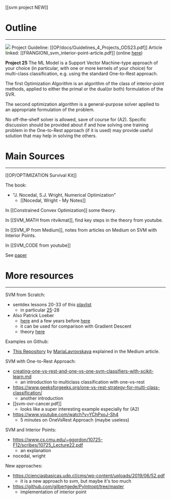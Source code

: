
[[svm project NEW]]

# Outline
---

![](Screenshot%202023-12-12%20at%2016.08.31.png)
Project Guideline: [[OP/docs/Guidelines_4_Projects_ODS23.pdf]]
Article linked:  [[FRANGIONI_svm_interior-point-article.pdf]] (online [here](https://epubs.siam.org/doi/abs/10.1137/S1052623400374379?journalCode=sjope8))

**Project 25**
The ML Model is a Support Vector Machine-type approach of your choice (in particular, with one or more kernels of your choice) for multi-class classification, e.g. using the standard One-to-Rest approach.

The first Optimization Algorithm is an algorithm of the class of interior-point methods, applied to either the primal or the dual(or both) formulation of the SVR.

The second optimization algorithm is a general-purpose solver applied to an appropriate formulation of the problem.

No off-the-shelf solver is allowed, save of course for (A2). Specific discussion should be provided about if and how solving one training problem in the One-to-Rest approach (if it is used) may provide useful solution that may help in solving the others.


# Main Sources
---
[[OP/OPTIMIZATION Survival Kit]]

The book:
- "J. Nocedal, S.J. Wright, Numerical Optimization"
	- [[Nocedal, Wright - My Notes]]

In [[Constrained Convex Optimization]] some theory.

In [[SVM_MATH from ritvikmat]], find key steps in the theory from youtube.

In [[SVM_IP from Medium]], notes from articles on Medium on SVM with Interior Points.

In [[SVM_CODE from youtube]]

See [paper](/Users/pietro/_DS/OP/SVM_project/articles/survey_piccialli_sciandrone4OR.pdf)

# More resources
---
SVM from Scratch:
- sentdex lessons 20-33 of this [playlist](https://www.youtube.com/playlist?list=PLQVvvaa0QuDfKTOs3Keq_kaG2P55YRn5v)
	- in particular [25](https://www.youtube.com/watch?v=AbVtcUBlBok)-28
- Also Patrick Loeber
	- [here](https://www.youtube.com/watch?v=T9UcK-TxQGw)  and a few years before [here](https://www.youtube.com/watch?v=UX0f9BNBcsY) 
	- it can be used for comparison with Gradient Descent
	- theory [here](https://towardsdatascience.com/support-vector-machine-introduction-to-machine-learning-algorithms-934a444fca47)

Examples on Github:
- [This Repository](https://github.com/MariaLavrovskaya/Nowearetalking) by [MariaLavrovskaya](https://github.com/MariaLavrovskaya) explained in the Medium article.

SVM with One-to-Rest Approach:
- [creating-one-vs-rest-and-one-vs-one-svm-classifiers-with-scikit-learn.md](https://github.com/christianversloot/machine-learning-articles/blob/main/creating-one-vs-rest-and-one-vs-one-svm-classifiers-with-scikit-learn.md)
	- an introduction to multiclass classification with one-vs-rest 
- https://www.geeksforgeeks.org/one-vs-rest-strategy-for-multi-class-classification/
	- another introduction
- [[svm-ovr-cancer.pdf]]
	- looks like a super interesting example especially for (A2)
-  https://www.youtube.com/watch?v=YChPxoJ-Sh4
	- 5 minutes on OneVsRest Approach (maybe useless)

SVM and Interior Points:
- https://www.cs.cmu.edu/~ggordon/10725-F12/scribes/10725_Lecture22.pdf
	- an explanation
- nocedal, wright

New approaches:
- https://cienciasbasicas.udp.cl/cms/wp-content/uploads/2019/06/52.pdf
	- it is a new approach to svm, but maybe it's too much
- https://github.com/gilbertgede/PyIntropt/tree/master
	- implementation of interior point


